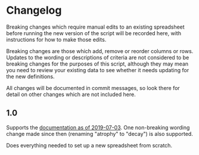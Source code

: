 # Changelog

Breaking changes which require manual edits to an existing spreadsheet before
running the new version of the script will be recorded here, with instructions
for how to make those edits.

Breaking changes are those which add, remove or reorder columns or rows.
Updates to the wording or descriptions of criteria are not considered to be
breaking changes for the purposes of this script, although they may mean you
need to review your existing data to see whether it needs updating for the new
definitions.

All changes will be documented in commit messages, so look there for detail on
other changes which are not included here.

## 1.0

Supports the [documentation as of 2019-07-03](https://github.com/ministryofjustice/technical-risk-measures/tree/37f6aa33969a28f8890c5404d3e29fbeca0f424a). One
non-breaking wording change made since then (renaming "atrophy" to "decay") is
also supported.

Does everything needed to set up a new spreadsheet from scratch.
